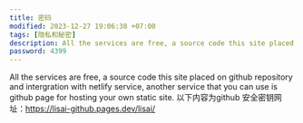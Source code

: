 ```yaml
---
title: 密码
modified: 2023-12-27 19:06:38 +07:00
tags: [隐私和秘密]
description: All the services are free, a source code this site placed on github repository and intergration with netlify service, another service that you can use is github page for hosting your own static site.
password: 4399 
---
```


All the services are free, a source code this site placed on github repository and intergration with netlify service, another service that you can use is github page for hosting your own static site.
以下内容为github 安全密钥网址：https://lisai-github.pages.dev/lisai/









